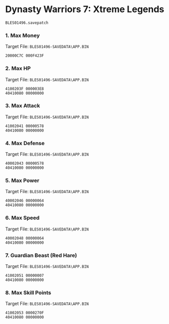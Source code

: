 #  Dynasty Warriors 7: Xtreme Legends 

`BLES01496.savepatch`

### 1. Max Money

Target File: `BLES01496-SAVEDATA\APP.BIN`

```
20000C7C 000F423F
```

### 2. Max HP

Target File: `BLES01496-SAVEDATA\APP.BIN`

```
4100203F 000003E8
40410080 00000000
```

### 3. Max Attack

Target File: `BLES01496-SAVEDATA\APP.BIN`

```
41002041 00000578
40410080 00000000
```

### 4. Max Defense

Target File: `BLES01496-SAVEDATA\APP.BIN`

```
40002043 00000578
40410080 00000000
```

### 5. Max Power

Target File: `BLES01496-SAVEDATA\APP.BIN`

```
40002046 00000064
40410080 00000000
```

### 6. Max Speed

Target File: `BLES01496-SAVEDATA\APP.BIN`

```
40002048 00000064
40410080 00000000
```

### 7. Guardian Beast (Red Hare)

Target File: `BLES01496-SAVEDATA\APP.BIN`

```
41002051 00000007
40410080 00000000
```

### 8. Max Skill Points

Target File: `BLES01496-SAVEDATA\APP.BIN`

```
41002053 0000270F
40410080 00000000
```

